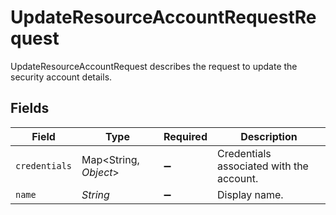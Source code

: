 # UpdateResourceAccountRequestRequest

UpdateResourceAccountRequest describes the request to update the security account details.


## Fields

| Field                                    | Type                                     | Required                                 | Description                              |
| ---------------------------------------- | ---------------------------------------- | ---------------------------------------- | ---------------------------------------- |
| `credentials`                            | Map<String, *Object*>                    | :heavy_minus_sign:                       | Credentials associated with the account. |
| `name`                                   | *String*                                 | :heavy_minus_sign:                       | Display name.                            |